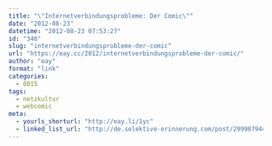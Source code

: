 ```yaml
---
title: "\"Internetverbindungsprobleme: Der Comic\""
date: "2012-08-23"
datetime: "2012-08-23 07:53:27"
id: "346"
slug: "internetverbindungsprobleme-der-comic"
url: "https://eay.cc/2012/internetverbindungsprobleme-der-comic/"
author: "eay"
format: "link"
categories:
  - 0815
tags:
  - netzkultur
  - webcomic
meta:
  - yourls_shorturl: "http://eay.li/1yc"
  - linked_list_url: "http://de.selektive-erinnerung.com/post/29998794410/internetverbindungsprobleme-der-comic"
---
```



